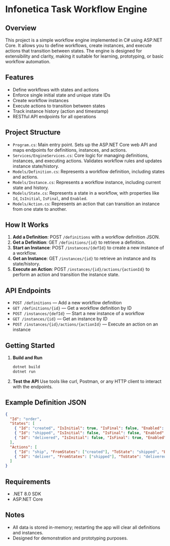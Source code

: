 # Infonetica Task Workflow Engine

## Overview
This project is a simple workflow engine implemented in C# using ASP.NET Core. It allows you to define workflows, create instances, and execute actions that transition between states. The engine is designed for extensibility and clarity, making it suitable for learning, prototyping, or basic workflow automation.

## Features
- Define workflows with states and actions
- Enforce single initial state and unique state IDs
- Create workflow instances
- Execute actions to transition between states
- Track instance history (action and timestamp)
- RESTful API endpoints for all operations

## Project Structure
- `Program.cs`: Main entry point. Sets up the ASP.NET Core web API and maps endpoints for definitions, instances, and actions.
- `Services/EngineServices.cs`: Core logic for managing definitions, instances, and executing actions. Validates workflow rules and updates instance state/history.
- `Models/Definition.cs`: Represents a workflow definition, including states and actions.
- `Models/Instance.cs`: Represents a workflow instance, including current state and history.
- `Models/State.cs`: Represents a state in a workflow, with properties like `Id`, `IsInitial`, `IsFinal`, and `Enabled`.
- `Models/Action.cs`: Represents an action that can transition an instance from one state to another.

## How It Works
1. **Add a Definition**: POST `/definitions` with a workflow definition JSON.
2. **Get a Definition**: GET `/definitions/{id}` to retrieve a definition.
3. **Start an Instance**: POST `/instances/{defId}` to create a new instance of a workflow.
4. **Get an Instance**: GET `/instances/{id}` to retrieve an instance and its state/history.
5. **Execute an Action**: POST `/instances/{id}/actions/{actionId}` to perform an action and transition the instance state.

## API Endpoints
- `POST /definitions` — Add a new workflow definition
- `GET /definitions/{id}` — Get a workflow definition by ID
- `POST /instances/{defId}` — Start a new instance of a workflow
- `GET /instances/{id}` — Get an instance by ID
- `POST /instances/{id}/actions/{actionId}` — Execute an action on an instance

## Getting Started
1. **Build and Run**
   ```bash
   dotnet build
   dotnet run
   ```
2. **Test the API**
   Use tools like curl, Postman, or any HTTP client to interact with the endpoints.

## Example Definition JSON
```json
{
  "Id": "order",
  "States": [
    { "Id": "created", "IsInitial": true, "IsFinal": false, "Enabled": true },
    { "Id": "shipped", "IsInitial": false, "IsFinal": false, "Enabled": true },
    { "Id": "delivered", "IsInitial": false, "IsFinal": true, "Enabled": true }
  ],
  "Actions": [
    { "Id": "ship", "FromStates": ["created"], "ToState": "shipped", "Enabled": true },
    { "Id": "deliver", "FromStates": ["shipped"], "ToState": "delivered", "Enabled": true }
  ]
}
```

## Requirements
- .NET 8.0 SDK
- ASP.NET Core

## Notes
- All data is stored in-memory; restarting the app will clear all definitions and instances.
- Designed for demonstration and prototyping purposes.

